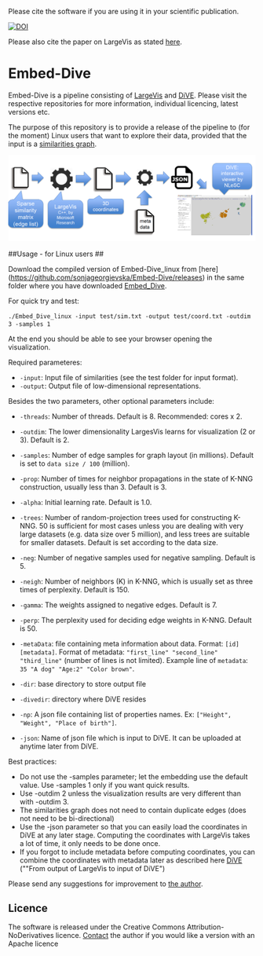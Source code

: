 Please cite the software if you are using it in your scientific publication. 

[![DOI](https://zenodo.org/badge/DOI/10.5281/zenodo.268444.svg)](https://doi.org/10.5281/zenodo.268444)

Please also cite the paper on LargeVis as stated [here](https://github.com/lferry007/LargeVis).

# Embed-Dive

Embed-Dive is a pipeline consisting of [LargeVis](https://github.com/lferry007/LargeVis) and [DiVE](http://github.com/sonjageorgievska/DiVE/). Please visit the respective repositories for more information, individual licencing, latest versions etc.

The purpose of this repository is to provide a release of the pipeline to (for the moment) Linux users that want to explore their data, provided that the input is a [similarities graph](https://github.com/sonjageorgievska/Embed-Dive/blob/master/test/sim.txt). 

![Screenshot](img/pipeline.png)

##Usage - for Linux users ##

Download the compiled version of Embed-Dive_linux from [here] (https://github.com/sonjageorgievska/Embed-Dive/releases) in the same folder where you have downloaded [Embed_Dive](https://github.com/sonjageorgievska/Embed-Dive). 

For quick try and test: 

    ./Embed_Dive_linux -input test/sim.txt -output test/coord.txt -outdim 3 -samples 1
 
At the end you should be able to see your browser opening the visualization. 
   
Required parameteres:
* `-input`: Input file of similarities (see the test folder for input format).
* `-output`: Output file of low-dimensional representations.

Besides the two parameters, other optional parameters include:
* `-threads`: Number of threads. Default is 8. Recommended: cores x 2.
* `-outdim`: The lower dimensionality LargesVis learns for visualization (2 or 3). Default is 2.
* `-samples`: Number of edge samples for graph layout (in millions). Default is set to ```data size / 100``` (million). 
* `-prop`: Number of times for neighbor propagations in the state of K-NNG construction, usually less than 3. Default is 3.
* `-alpha`: Initial learning rate. Default is 1.0.
* `-trees`: Number of random-projection trees used for constructing K-NNG. 50 is sufficient for most cases unless you are dealing with very large datasets (e.g. data size over 5 million), and less trees are suitable for smaller datasets. Default is set according to the data size.
* `-neg`: Number of negative samples used for negative sampling. Default is 5.
* `-neigh`: Number of neighbors (K) in K-NNG, which is usually set as three times of perplexity. Default is 150.
* `-gamma`: The weights assigned to negative edges. Default is 7.
* `-perp`: The perplexity used for deciding edge weights in K-NNG. Default is 50.
    
* `-metaData`: file containing meta information about data. Format: `[id] [metadata]`.  Format of metadata:  `"first_line" "second_line" "third_line"` (number of lines is not limited). Example line of `metadata`: `35 "A dog" "Age:2" "Color brown"`.
	
* `-dir`: base directory to store output file
* `-divedir`: directory where DiVE resides
* `-np`: A json file containing list of properties names. Ex: `["Height", "Weight", "Place of birth"]`. 
* `-json`: Name of json file which is input to DiVE. It can be uploaded at anytime later from DiVE.

Best practices: 

* Do not use the -samples parameter; let the embedding use the default value. Use -samples 1 only if you want quick results.
* Use -outdim 2 unless the visualization results are very different than with -outdim 3.
* The similarities graph does not need to contain duplicate edges (does not need to be bi-directional)
* Use the -json parameter so that you can easily load the coordinates in DiVE at any later stage. Computing the coordinates with  LargeVis takes a lot of time, it only needs to be done once.
* If you forgot to include metadata before computing coordinates, you can combine the coordinates with metadata later as described here [DiVE](http://github.com/sonjageorgievska/DiVE/) (""From output of LargeVis to input of DiVE")

Please send any suggestions for improvement to [the author](mailto:s.georgievska@esciencecenter.nl). 

## Licence ##
The software is released under the Creative Commons Attribution-NoDerivatives licence.
[Contact](mailto:s.georgievska@esciencecenter.nl) the author if you would like a version with an Apache licence 

